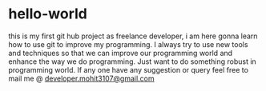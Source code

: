 # hello-world
this is my first git hub project as freelance developer, i am here gonna learn how to use git to improve my programming.
I always try to use new tools and techniques so that we can improve our programming world and enhance the way we do programming.
Just want to do something robust in programming world.
If any one have any suggestion or query feel free to mail me @ developer.mohit3107@gmail.com
